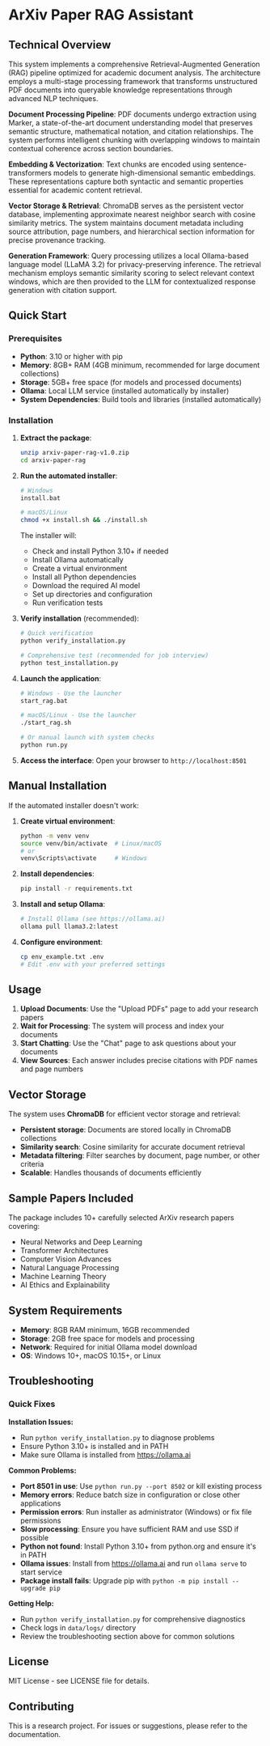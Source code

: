 # ArXiv Paper RAG Assistant

## Technical Overview

This system implements a comprehensive Retrieval-Augmented Generation (RAG) pipeline optimized for academic document analysis. The architecture employs a multi-stage processing framework that transforms unstructured PDF documents into queryable knowledge representations through advanced NLP techniques.

**Document Processing Pipeline**: PDF documents undergo extraction using Marker, a state-of-the-art document understanding model that preserves semantic structure, mathematical notation, and citation relationships. The system performs intelligent chunking with overlapping windows to maintain contextual coherence across section boundaries.

**Embedding & Vectorization**: Text chunks are encoded using sentence-transformers models to generate high-dimensional semantic embeddings. These representations capture both syntactic and semantic properties essential for academic content retrieval.

**Vector Storage & Retrieval**: ChromaDB serves as the persistent vector database, implementing approximate nearest neighbor search with cosine similarity metrics. The system maintains document metadata including source attribution, page numbers, and hierarchical section information for precise provenance tracking.

**Generation Framework**: Query processing utilizes a local Ollama-based language model (LLaMA 3.2) for privacy-preserving inference. The retrieval mechanism employs semantic similarity scoring to select relevant context windows, which are then provided to the LLM for contextualized response generation with citation support.

## Quick Start

### Prerequisites

- **Python**: 3.10 or higher with pip
- **Memory**: 8GB+ RAM (4GB minimum, recommended for large document collections)
- **Storage**: 5GB+ free space (for models and processed documents)
- **Ollama**: Local LLM service (installed automatically by installer)
- **System Dependencies**: Build tools and libraries (installed automatically)

### Installation

1. **Extract the package**:
   ```bash
   unzip arxiv-paper-rag-v1.0.zip
   cd arxiv-paper-rag
   ```

2. **Run the automated installer**:
   ```bash
   # Windows
   install.bat
   
   # macOS/Linux
   chmod +x install.sh && ./install.sh
   ```
   
   The installer will:
   - Check and install Python 3.10+ if needed
   - Install Ollama automatically
   - Create a virtual environment
   - Install all Python dependencies
   - Download the required AI model
   - Set up directories and configuration
   - Run verification tests

3. **Verify installation** (recommended):
   ```bash
   # Quick verification
   python verify_installation.py
   
   # Comprehensive test (recommended for job interview)
   python test_installation.py
   ```

4. **Launch the application**:
   ```bash
   # Windows - Use the launcher
   start_rag.bat
   
   # macOS/Linux - Use the launcher
   ./start_rag.sh
   
   # Or manual launch with system checks
   python run.py
   ```

5. **Access the interface**:
   Open your browser to `http://localhost:8501`

## Manual Installation

If the automated installer doesn't work:

1. **Create virtual environment**:
   ```bash
   python -m venv venv
   source venv/bin/activate  # Linux/macOS
   # or
   venv\Scripts\activate     # Windows
   ```

2. **Install dependencies**:
   ```bash
   pip install -r requirements.txt
   ```

3. **Install and setup Ollama**:
   ```bash
   # Install Ollama (see https://ollama.ai)
   ollama pull llama3.2:latest
   ```

4. **Configure environment**:
   ```bash
   cp env_example.txt .env
   # Edit .env with your preferred settings
   ```

## Usage

1. **Upload Documents**: Use the "Upload PDFs" page to add your research papers
2. **Wait for Processing**: The system will process and index your documents
3. **Start Chatting**: Use the "Chat" page to ask questions about your documents
4. **View Sources**: Each answer includes precise citations with PDF names and page numbers

## Vector Storage

The system uses **ChromaDB** for efficient vector storage and retrieval:
- **Persistent storage**: Documents are stored locally in ChromaDB collections
- **Similarity search**: Cosine similarity for accurate document retrieval
- **Metadata filtering**: Filter searches by document, page number, or other criteria
- **Scalable**: Handles thousands of documents efficiently

## Sample Papers Included

The package includes 10+ carefully selected ArXiv research papers covering:
- Neural Networks and Deep Learning
- Transformer Architectures
- Computer Vision Advances
- Natural Language Processing
- Machine Learning Theory
- AI Ethics and Explainability

## System Requirements

- **Memory**: 8GB RAM minimum, 16GB recommended
- **Storage**: 2GB free space for models and processing
- **Network**: Required for initial Ollama model download
- **OS**: Windows 10+, macOS 10.15+, or Linux

## Troubleshooting

### Quick Fixes

**Installation Issues:**
- Run `python verify_installation.py` to diagnose problems
- Ensure Python 3.10+ is installed and in PATH
- Make sure Ollama is installed from https://ollama.ai

**Common Problems:**
- **Port 8501 in use**: Use `python run.py --port 8502` or kill existing process
- **Memory errors**: Reduce batch size in configuration or close other applications
- **Permission errors**: Run installer as administrator (Windows) or fix file permissions
- **Slow processing**: Ensure you have sufficient RAM and use SSD if possible
- **Python not found**: Install Python 3.10+ from python.org and ensure it's in PATH
- **Ollama issues**: Install from https://ollama.ai and run `ollama serve` to start service
- **Package install fails**: Upgrade pip with `python -m pip install --upgrade pip`

**Getting Help:**
- Run `python verify_installation.py` for comprehensive diagnostics
- Check logs in `data/logs/` directory
- Review the troubleshooting section above for common solutions

## License

MIT License - see LICENSE file for details.

## Contributing

This is a research project. For issues or suggestions, please refer to the documentation. 